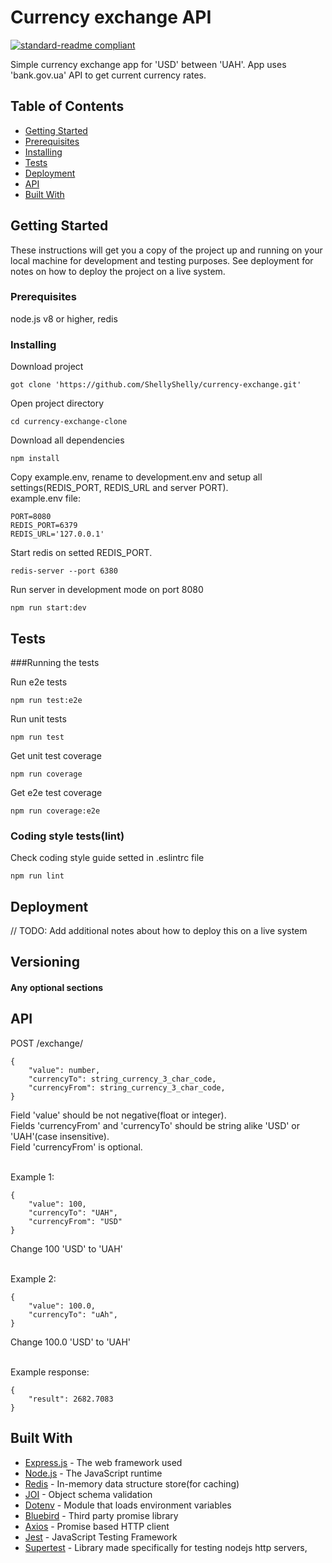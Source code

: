 # Currency exchange API

[![standard-readme compliant](https://img.shields.io/badge/readme%20style-standard-brightgreen.svg?style=flat-square)](https://github.com/RichardLitt/standard-readme)

Simple currency exchange app for 'USD' between 'UAH'. 
App uses 'bank.gov.ua' API to get current currency rates. 

## Table of Contents

- [Getting Started](#getting-started)
- [Prerequisites](#prerequisites)
- [Installing](#installing)
- [Tests](#tests)
- [Deployment](#deployment)
- [API](#api)
- [Built With](#built-with)

## Getting Started
These instructions will get you a copy of the project up and running on your local machine for development and testing purposes. See deployment for notes on how to deploy the project on a live system.

### Prerequisites

node.js v8 or higher, redis


### Installing

Download project

```
got clone 'https://github.com/ShellyShelly/currency-exchange.git'
```

Open project directory

```
cd currency-exchange-clone
```

Download all dependencies
```
npm install
```

Copy example.env, rename to development.env and setup all settings(REDIS_PORT, REDIS_URL and server PORT).
<br>example.env file:
```
PORT=8080
REDIS_PORT=6379
REDIS_URL='127.0.0.1'
```

Start redis on setted REDIS_PORT.
```
redis-server --port 6380
```
Run server in development mode on port 8080
```
npm run start:dev
```

## Tests
###Running the tests

Run e2e tests
```
npm run test:e2e
```

Run unit tests
```
npm run test
```

Get unit test coverage
```
npm run coverage
```

Get e2e test coverage
```
npm run coverage:e2e
```

### Coding style tests(lint)

Check coding style guide setted in .eslintrc file

```
npm run lint
```

## Deployment
// TODO: Add additional notes about how to deploy this on a live system

## Versioning
#### Any optional sections

## API
POST /exchange/
```
{
	"value": number,
	"currencyTo": string_currency_3_char_code,
	"currencyFrom": string_currency_3_char_code,
}
```
Field 'value' should be not negative(float or integer).
<br>Fields 'currencyFrom' and 'currencyTo' should be string alike 'USD' or 'UAH'(case insensitive).
<br>Field 'currencyFrom' is optional.

<br>Example 1:
```
{
	"value": 100,
	"currencyTo": "UAH",
	"currencyFrom": "USD"
}
```
Change 100 'USD' to 'UAH'

<br>Example 2:
```
{
	"value": 100.0,
	"currencyTo": "uAh",
}
```
Change 100.0 'USD' to 'UAH'

<br>Example response:
```
{
	"result": 2682.7083
}
```

## Built With

* [Express.js](https://expressjs.com) - The web framework used
* [Node.js](https://nodejs.org/en/) - The JavaScript runtime
* [Redis](https://redis.io) -  In-memory data structure store(for caching)
* [JOI](https://github.com/hapijs/joi) - Object schema validation
* [Dotenv](https://www.npmjs.com/package/dotenv) - Module that loads environment variables
* [Bluebird](http://bluebirdjs.com/docs/getting-started.html) - Third party promise library
* [Axios](https://www.npmjs.com/package/axios) - Promise based HTTP client
* [Jest](https://jestjs.io) - JavaScript Testing Framework
* [Supertest](https://www.npmjs.com/package/supertest) - Library made specifically for testing nodejs http servers,
